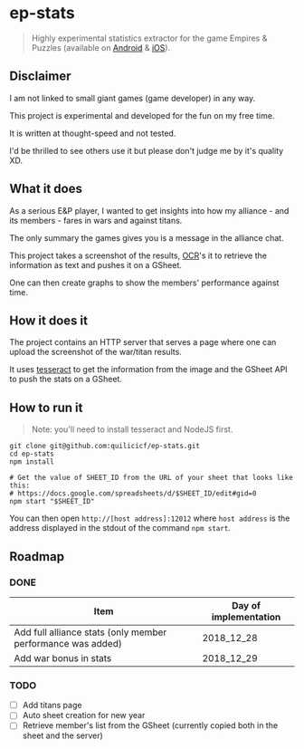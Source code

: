 # ep-stats

> Highly experimental statistics extractor for the game Empires &amp; Puzzles (available on [Android](https://play.google.com/store/apps/details?id=com.smallgiantgames.empires) & [iOS](https://itunes.apple.com/app/id1117841866)).

## Disclaimer

I am not linked to small giant games (game developer) in any way.

This project is experimental and developed for the fun on my free time.

It is written at thought-speed and not tested.

I'd be thrilled to see others use it but please don't judge me by it's quality XD.

## What it does

As a serious E&P player, I wanted to get insights into how my alliance - and its members - fares in wars and against titans.

The only summary the games gives you is a message in the alliance chat.

This project takes a screenshot of the results, [OCR](https://en.wikipedia.org/wiki/Optical_character_recognition)'s it to retrieve the information as text and pushes it on a GSheet.

One can then create graphs to show the members' performance against time.

## How it does it

The project contains an HTTP server that serves a page where one can upload the screenshot of the war/titan results.

It uses [tesseract](https://github.com/tesseract-ocr/tesseract/wiki) to get the information from the image and the GSheet API to push the stats on a GSheet.

## How to run it

> Note: you'll need to install tesseract and NodeJS first.

```shell
git clone git@github.com:quilicicf/ep-stats.git
cd ep-stats
npm install

# Get the value of SHEET_ID from the URL of your sheet that looks like this:
# https://docs.google.com/spreadsheets/d/$SHEET_ID/edit#gid=0
npm start "$SHEET_ID"
```

You can then open `http://[host address]:12012` where `host address` is the address displayed in the stdout of the command `npm start`.

## Roadmap

### DONE

|Item|Day of implementation|
|---|---|
|Add full alliance stats (only member performance was added)|2018_12_28|
|Add war bonus in stats|2018_12_29|

### TODO

- [ ] Add titans page
- [ ] Auto sheet creation for new year
- [ ] Retrieve member's list from the GSheet (currently copied both in the sheet and the server)
